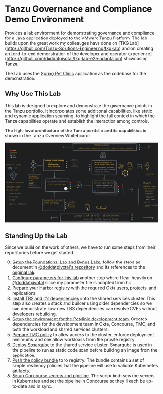 # Tanzu Governance and Compliance Demo Environment

Provides a lab environment for demonstrating governance and compliance
for a Java application deployed to the VMware Tanzu Platform. The lab
builds upon the great work my colleauges have done on [TKG Lab]
(https://github.com/Tanzu-Solutions-Engineering/tkg-lab) and on creating 
an [end-to-end demonstration of the developer and operator experience]
(https://github.com/doddatpivotal/tkg-lab-e2e-adaptation) showcasing Tanzu.

The Lab uses the [Spring Pet Clinic](https://github.com/spring-projects/spring-petclinic)
application as the codebase for the demonstration. 

## Why Use This Lab

This lab is designed to explore and demonstrate the governance points in
the Tanzu portfolio. It incorporates some additional capabilities, like
static and dynamic application scanning, to highlight the full context in 
which the Tanzu capabilities operate and establish the interaction among
controls.

The high-level architecture of the Tanzu portfolio and its capabilities is
shown in the Tanzu Overview Whiteboard:

![Tanzu Overvierw Whiteboard](docs/whiteboard.png)

## Standing Up the Lab

Since we build on the work of others, we have to run some steps from 
their repositories before we get started.

0. [Setup the Foundational Lab and Bonus Labs](https://github.com/doddatpivotal/tkg-lab-e2e-adaptation/blob/main/docs/00-tkg-lab-foundation.md), 
   follow the steps as document in [@doddatpivotal's repository](https://github.com/doddatpivotal/tkg-lab-e2e-adaptation) and its
   references to the [original lab](https://github.com/Tanzu-Solutions-Engineering/tkg-lab).
1. [Configure parameters for this lab](docs/01-lab-parameter-setup.md) another step
   where I lean heavily on [@doddatpivotal](https://github.com/doddatpivotal) since 
   my parameter file is adapted from his.
2. [Prepare your Harbor registry](docs/02-prepare-registry.md) with the required 
   Okta users, projects, and replications.
3. [Install TBS and it's dependencies](docs/03-install-tbs.md) onto the shared 
   services cluster. This step also creates a stack and builder using older 
   dependencies so we can demonstrate how new TBS dependencies can resolve CVEs without 
   developers rebuilding.
4. [Setup the environment for the Petclinic development team](docs/04-setup-team.md). 
   Creates dependencies for the development team in Okta, Concourse, TMC, and both 
   the workload and shared services clusters.
5. [Prepare TMC policy](docs/05-prepare-tmc-policy.md) to allow access to the cluster, 
   enforce deployment minimums, and one allow workloads from the private registry.
6. [Deploy Sonarqube](docs/06-deploy-sonarqube.md) to the shared service cluster. 
   Sonarqube is used in the pipeline to run as static code scan before building an 
   image from the application.
7. [Push the policy bundle](docs/07-push-policy-bundle.md) to to registry. The bundle
   contains a set of simple resiliency policies that the pipeline will use to
   validate Kubernetes artifacts.
8. [Setup Concourse secrets and pipeline](docs/08-set-pipeline.md). The script 
   both sets the secrets in Kubernetes and set the pipeline in Concourse so they'll
   each be up-to-date and in sync.
